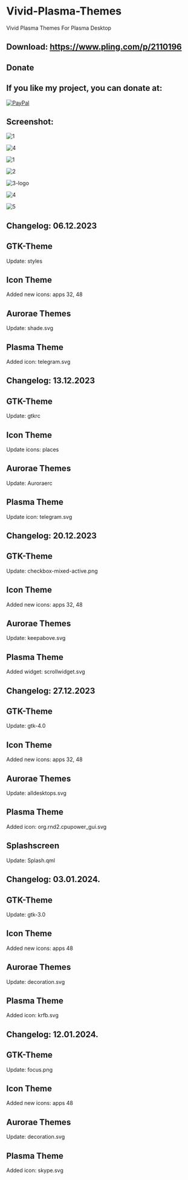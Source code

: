 # Vivid-Plasma-Themes
Vivid Plasma Themes For Plasma Desktop


Download: https://www.pling.com/p/2110196
------------------------------------------


<html>
  <head>
    <meta charset="utf-8" />
  </head>
  <body>
    <h2>Donate</h2>
    <h2>If you like my project, you can donate at:</h2>
    <a href="https://www.paypal.com/paypalme/VesnaLazic">
    <img src="PayPal.png" alt="PayPal" />
    </a>
  </body>
</html>


Screenshot:
-----------

![1](https://github.com/L4ki/Vivid-Plasma-Themes/assets/45247573/90ebfb0c-c9f7-4b0d-bdce-3f753e3df7b9)

![4](https://github.com/L4ki/Vivid-Plasma-Themes/assets/45247573/121bc7fd-5894-4e7a-9d7a-c67eadafe8d7)

![1](https://github.com/L4ki/Vivid-Plasma-Themes/assets/45247573/d61620b2-2504-46d2-9363-d9ca21f75ec5)

![2](https://github.com/L4ki/Vivid-Plasma-Themes/assets/45247573/3f0ddaa8-c4d2-46e6-a653-5e7c918cd8c7)

![3-logo](https://github.com/L4ki/Vivid-Plasma-Themes/assets/45247573/2008cc5e-b37a-4a02-92fc-420922ae470e)

![4](https://github.com/L4ki/Vivid-Plasma-Themes/assets/45247573/95139e8a-5128-4d2c-8e2a-e94dc20a6074)

![5](https://github.com/L4ki/Vivid-Plasma-Themes/assets/45247573/a2572539-faf9-4b66-9a35-60e8b36b58f1)

Changelog: 06.12.2023
---------------------

GTK-Theme
----------

Update: styles

Icon Theme
-----------

Added new icons: apps 32, 48

Aurorae Themes
--------------

Update: shade.svg

Plasma Theme
------------

Added icon: telegram.svg

Changelog: 13.12.2023
---------------------

GTK-Theme
----------

Update: gtkrc

Icon Theme
-----------

Update icons: places

Aurorae Themes
--------------

Update: Auroraerc

Plasma Theme
------------

Update icon: telegram.svg

Changelog: 20.12.2023
---------------------

GTK-Theme
----------

Update: checkbox-mixed-active.png

Icon Theme
-----------

Added new icons: apps 32, 48

Aurorae Themes
--------------

Update: keepabove.svg

Plasma Theme
------------

Added widget: scrollwidget.svg

Changelog: 27.12.2023
---------------------

GTK-Theme
----------

Update: gtk-4.0

Icon Theme
-----------

Added new icons: apps 32, 48

Aurorae Themes
--------------

Update: alldesktops.svg

Plasma Theme
------------

Added icon: org.rnd2.cpupower_gui.svg

Splashscreen
------------

Update: Splash.qml

Changelog: 03.01.2024.
---------------------

GTK-Theme
----------

Update: gtk-3.0

Icon Theme
-----------

Added new icons: apps 48

Aurorae Themes
--------------

Update: decoration.svg

Plasma Theme
------------

Added icon: krfb.svg


Changelog: 12.01.2024.
---------------------

GTK-Theme
----------

Update: focus.png

Icon Theme
-----------

Added new icons: apps 48

Aurorae Themes
--------------

Update: decoration.svg

Plasma Theme
------------

Added icon: skype.svg
